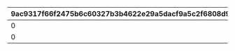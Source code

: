 |9ac9317f66f2475b6c60327b3b4622e29a5dacf9a5c2f6808d945484e360c88e|1f9ef3e8a1602a54038fe74e6938c600264e1ff41c481eb355d0885e7124fe15|1a80d296ab1738de40242392a6a955ad79f47545f1e41904aab1d7552df348da|84a809ccf1069fe2f691874be79edb67157c348a4aaeff85894693f003d03b8b|975ee2b116f1c42c4451c3139fef6255acc803fd679e13aeaf32dd5cae362ea3|4031acb37b6d25c36a3d07dd4d61de8429dce391cb9da1152ae4482a173766c3|
| --- | --- | --- | --- | --- | --- |
|0|0|10009101|10009106|10009112|0|
|0|0|10010101|10010110|0|0|